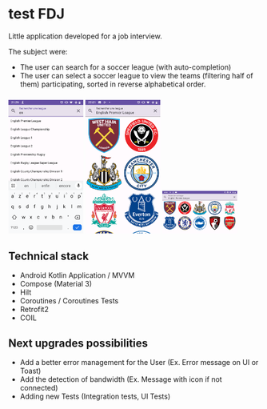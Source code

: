 # test FDJ

Little application developed for a job interview.

The subject were: 
  - The user can search for a soccer league (with auto-completion)
  - The user can select a soccer league to view the teams (filtering half of them) participating, sorted in reverse alphabetical order. 

<h3>
<img src="https://github.com/BrandaoFrancois/testFDJ/blob/main/README_ASSETS/screen1.png?raw=true" width="150" />
<img src="https://github.com/BrandaoFrancois/testFDJ/blob/main/README_ASSETS/screen2.png?raw=true" width="150" />
<img src="https://github.com/BrandaoFrancois/testFDJ/blob/main/README_ASSETS/screen3.png?raw=true" width="150" />
</h3>

## Technical stack

  - Android Kotlin Application / MVVM
  - Compose (Material 3)
  - Hilt
  - Coroutines / Coroutines Tests
  - Retrofit2
  - COIL

## Next upgrades possibilities

  - Add a better error management for the User (Ex. Error message on UI or Toast)
  - Add the detection of bandwidth (Ex. Message with icon if not connected)
  - Adding new Tests (Integration tests, UI Tests)
